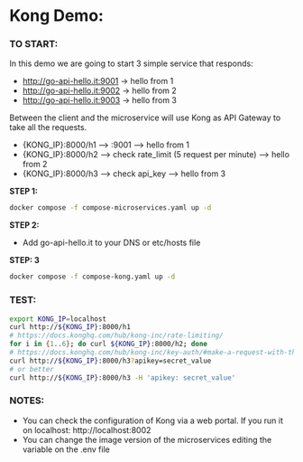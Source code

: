 # Kong Demo:

### TO START:

In this demo we are going to start 3 simple service that responds:
- http://go-api-hello.it:9001 -> hello from 1
- http://go-api-hello.it:9002 -> hello from 2
- http://go-api-hello.it:9003 -> hello from 3

Between the client and the microservice will use Kong as API Gateway to take all the requests.
- {KONG_IP}:8000/h1 --> :9001 --> hello from 1
- {KONG_IP}:8000/h2 --> check rate_limit (5 request per minute) --> hello from 2
- {KONG_IP}:8000/h3 --> check api_key --> hello from 3

**STEP 1:**
```bash
docker compose -f compose-microservices.yaml up -d
```

**STEP 2:**
- Add go-api-hello.it to your DNS or etc/hosts file

**STEP: 3**
```bash
docker compose -f compose-kong.yaml up -d
```

### TEST:
```bash
export KONG_IP=localhost
curl http://${KONG_IP}:8000/h1
# https://docs.konghq.com/hub/kong-inc/rate-limiting/
for i in {1..6}; do curl ${KONG_IP}:8000/h2; done
# https://docs.konghq.com/hub/kong-inc/key-auth/#make-a-request-with-the-key
curl http://${KONG_IP}:8000/h3?apikey=secret_value
# or better
curl http://${KONG_IP}:8000/h3 -H 'apikey: secret_value'
```

### NOTES:
- You can check the configuration of Kong via a web portal. If you run it on localhost: http://localhost:8002
- You can change the image version of the microservices editing the variable on the .env file
